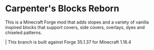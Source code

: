 Carpenter's Blocks Reborn
================================

This is a Minecraft Forge mod that adds slopes and a variety of vanilla inspired blocks that support covers, side covers, overlays, dyes and chiseled patterns.



| This branch is built against Forge 35.1.37 for Minecraft 1.16.4
